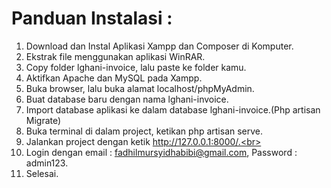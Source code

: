 # Panduan Instalasi :

1. Download dan Instal Aplikasi Xampp dan Composer di Komputer.<br>
2. Ekstrak file menggunakan aplikasi WinRAR.<br>
3. Copy folder lghani-invoice, lalu paste ke folder kamu.<br>
4. Aktifkan Apache dan MySQL pada Xampp.<br>
5. Buka browser, lalu buka alamat localhost/phpMyAdmin.<br>
6. Buat database baru dengan nama lghani-invoice.<br>
7. Import database aplikasi ke dalam database lghani-invoice.(Php artisan Migrate)<br>
8. Buka terminal di dalam project, ketikan php artisan serve.<br>
9. Jalankan project dengan ketik http://127.0.0.1:8000/.<br>
10. Login dengan email : fadhilmursyidhabibi@gmail.com, Password : admin123.<br>
11. Selesai.
